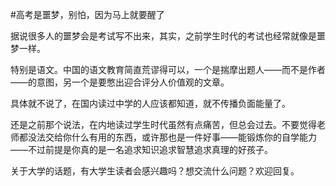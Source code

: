 #高考是噩梦，别怕，因为马上就要醒了

<!-- description: 祝表妹今天明天考好 -->
<!-- date: 2013-06-07 -->

据说很多人的噩梦会是考试写不出来，其实，之前学生时代的考试也经常就像是噩梦一样。

特别是语文。中国的语文教育简直荒谬得可以，一个是揣摩出题人——而不是作者——的意图，另一个是要憋出迎合评分人价值观的文章。

具体就不说了，在国内读过中学的人应该都知道，就不传播负面能量了。

还是之前那个说法，在内地读过学生时代虽然有点痛苦，但总会过去。不要觉得老师都没法交给你什么有用的东西，或许那也是一件好事——能锻炼你的自学能力——不过前提是你真的是一名追求知识追求智慧追求真理的好孩子。

关于大学的话题，有大学生读者会感兴趣吗？想交流什么问题？欢迎回复。
